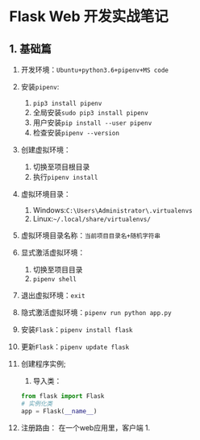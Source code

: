 # Flask Web 开发实战笔记
## 1. 基础篇
1. 开发环境：`Ubuntu+python3.6+pipenv+MS code`

2. 安装`pipenv`:
   1. `pip3 install pipenv`
   2. 全局安装`sudo pip3 install pipenv`
   3. 用户安装`pip install --user pipenv`
   4. 检查安装`pipenv --version`

3. 创建虚拟环境：
   1. 切换至项目根目录
   2. 执行`pipenv install`

4. 虚拟环境目录：
   1. Windows:`C:\Users\Administrator\.virtualenvs`
   2. Linux:`~/.local/share/virtualenvs/`

5. 虚拟环境目录名称：`当前项目目录名+随机字符串`
6. 显式激活虚拟环境：
   1. 切换至项目目录
   2. `pipenv shell`
7. 退出虚拟环境：`exit`
8. 隐式激活虚拟环境：`pipenv run python app.py`
9. 安装`Flask`：`pipenv install flask`
10. 更新`Flask`：`pipenv update flask`
11. 创建程序实例;
    1.  导入类：
    ```python
    from flask import Flask
    # 实例化类
    app = Flask(__name__)
    ```
12. 注册路由：
在一个web应用里，客户端
    1.


